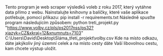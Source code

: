 Tento program je web scraper výsledků voleb z roku 2017, který vytáhne data přímo z webu.
Nainstalujte knihovny a balíčky, které vaše aplikace potřebuje, pomocí příkazu:
pip install -r requirements.txt
Následně spusťte program následujícím způsobem: python treti_projekt.py "https://www.volby.cz/pls/ps2017nss/ps32?xjazyk=CZ&xkraj=12&xnumnuts=7103" C:\Users\David\Desktop\Sláma_třetí_projekt\volby.csv 
Kde na místo odkazu, dáte jakýkoliv jiný územní celek a na místo cesty dáte Vaší libovolnou cestu, kam chcete výstup uložit.